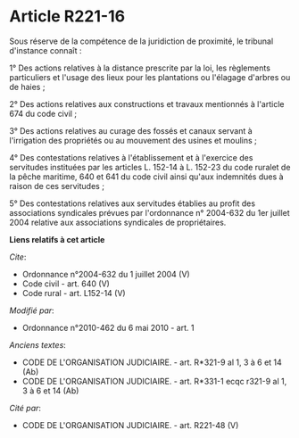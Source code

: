 # Article R221-16

Sous réserve de la compétence de la juridiction de proximité, le tribunal d'instance connaît : 

1° Des actions relatives à la distance prescrite par la loi, les règlements particuliers et l'usage des lieux pour les
plantations ou l'élagage d'arbres ou de haies ; 

2° Des actions relatives aux constructions et travaux mentionnés à l'article 674 du code civil ; 

3° Des actions relatives au curage des fossés et canaux servant à l'irrigation des propriétés ou au mouvement des usines et
moulins ; 

4° Des contestations relatives à l'établissement et à l'exercice des servitudes instituées par les articles L. 152-14 à L.
152-23 du code ruralet de la pêche maritime, 640 et 641 du code civil ainsi qu'aux indemnités dues à raison de ces
servitudes ; 

5° Des contestations relatives aux servitudes établies au profit des associations syndicales prévues par l'ordonnance n°
2004-632 du 1er juillet 2004 relative aux associations syndicales de propriétaires.

**Liens relatifs à cet article**

_Cite_:

  - Ordonnance n°2004-632 du 1 juillet 2004 (V)
  - Code civil - art. 640 (V)
  - Code rural - art. L152-14 (V)

_Modifié par_:

  - Ordonnance n°2010-462 du 6 mai 2010 - art. 1

_Anciens textes_:

  - CODE DE L'ORGANISATION JUDICIAIRE. - art. R*321-9 al 1, 3 à 6 et 14 (Ab)
  - CODE DE L'ORGANISATION JUDICIAIRE. - art. R*331-1 ecqc r321-9 al 1, 3 à 6 et 14 (Ab)

_Cité par_:

  - CODE DE L'ORGANISATION JUDICIAIRE. - art. R221-48 (V)
